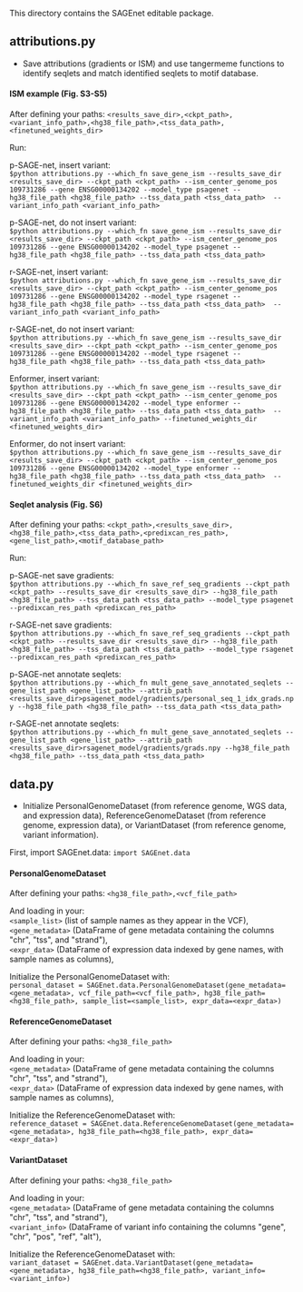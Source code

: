 This directory contains the SAGEnet editable package. 

## attributions.py 
- Save attributions (gradients or ISM) and use tangermeme functions to identify seqlets and match identified seqlets to motif database.

#### ISM example (Fig. S3-S5) 
After defining your paths: 
`<results_save_dir>,<ckpt_path>,<variant_info_path>,<hg38_file_path>,<tss_data_path>,<finetuned_weights_dir>`  

Run:

p-SAGE-net, insert variant:     
`$python attributions.py --which_fn save_gene_ism --results_save_dir <results_save_dir> --ckpt_path <ckpt_path> --ism_center_genome_pos 109731286 --gene ENSG00000134202 --model_type psagenet --hg38_file_path <hg38_file_path> --tss_data_path <tss_data_path>  --variant_info_path <variant_info_path>`   

p-SAGE-net, do not insert variant:     
`$python attributions.py --which_fn save_gene_ism --results_save_dir <results_save_dir> --ckpt_path <ckpt_path> --ism_center_genome_pos 109731286 --gene ENSG00000134202 --model_type psagenet --hg38_file_path <hg38_file_path> --tss_data_path <tss_data_path>` 

r-SAGE-net, insert variant:     
`$python attributions.py --which_fn save_gene_ism --results_save_dir <results_save_dir> --ckpt_path <ckpt_path> --ism_center_genome_pos 109731286 --gene ENSG00000134202 --model_type rsagenet --hg38_file_path <hg38_file_path> --tss_data_path <tss_data_path>  --variant_info_path <variant_info_path>`   

r-SAGE-net, do not insert variant:       
`$python attributions.py --which_fn save_gene_ism --results_save_dir <results_save_dir> --ckpt_path <ckpt_path> --ism_center_genome_pos 109731286 --gene ENSG00000134202 --model_type rsagenet --hg38_file_path <hg38_file_path> --tss_data_path <tss_data_path>` 

Enformer, insert variant:     
`$python attributions.py --which_fn save_gene_ism --results_save_dir <results_save_dir> --ckpt_path <ckpt_path> --ism_center_genome_pos 109731286 --gene ENSG00000134202 --model_type enformer --hg38_file_path <hg38_file_path> --tss_data_path <tss_data_path>  --variant_info_path <variant_info_path> --finetuned_weights_dir <finetuned_weights_dir>`   

Enformer, do not insert variant:     
`$python attributions.py --which_fn save_gene_ism --results_save_dir <results_save_dir> --ckpt_path <ckpt_path> --ism_center_genome_pos 109731286 --gene ENSG00000134202 --model_type enformer --hg38_file_path <hg38_file_path> --tss_data_path <tss_data_path>  --finetuned_weights_dir <finetuned_weights_dir>` 

#### Seqlet analysis (Fig. S6) 
After defining your paths: 
`<ckpt_path>,<results_save_dir>,<hg38_file_path>,<tss_data_path>,<predixcan_res_path>,<gene_list_path>,<motif_database_path>` 

Run: 

p-SAGE-net save gradients:   
`$python attributions.py --which_fn save_ref_seq_gradients --ckpt_path <ckpt_path> --results_save_dir <results_save_dir> --hg38_file_path <hg38_file_path> --tss_data_path <tss_data_path> --model_type psagenet --predixcan_res_path <predixcan_res_path>`

r-SAGE-net save gradients:   
`$python attributions.py --which_fn save_ref_seq_gradients --ckpt_path <ckpt_path> --results_save_dir <results_save_dir> --hg38_file_path <hg38_file_path> --tss_data_path <tss_data_path> --model_type rsagenet --predixcan_res_path <predixcan_res_path>`

p-SAGE-net annotate seqlets:   
`$python attributions.py --which_fn mult_gene_save_annotated_seqlets --gene_list_path <gene_list_path> --attrib_path <results_save_dir>psagenet_model/gradients/personal_seq_1_idx_grads.npy --hg38_file_path <hg38_file_path> --tss_data_path <tss_data_path>` 

r-SAGE-net annotate seqlets:   
`$python attributions.py --which_fn mult_gene_save_annotated_seqlets --gene_list_path <gene_list_path> --attrib_path <results_save_dir>rsagenet_model/gradients/grads.npy --hg38_file_path <hg38_file_path> --tss_data_path <tss_data_path>` 

## data.py 
- Initialize PersonalGenomeDataset (from reference genome, WGS data, and expression data), ReferenceGenomeDataset (from reference genome, expression data), or VariantDataset (from reference genome, variant information).

First, import SAGEnet.data: 
`import SAGEnet.data`

#### PersonalGenomeDataset 
After defining your paths: 
`<hg38_file_path>,<vcf_file_path>` 

And loading in your:  
`<sample_list>` (list of sample names as they appear in the VCF),  
`<gene_metadata>` (DataFrame of gene metadata containing the columns "chr", "tss", and "strand"),    
`<expr_data>` (DataFrame of expression data indexed by gene names, with sample names as columns),  

Initialize the PersonalGenomeDataset with:   
`personal_dataset = SAGEnet.data.PersonalGenomeDataset(gene_metadata=<gene_metadata>, vcf_file_path=<vcf_file_path>, hg38_file_path=<hg38_file_path>, sample_list=<sample_list>, expr_data=<expr_data>)`

#### ReferenceGenomeDataset 
After defining your paths: 
`<hg38_file_path>`

And loading in your:  
`<gene_metadata>` (DataFrame of gene metadata containing the columns "chr", "tss", and "strand"),    
`<expr_data>` (DataFrame of expression data indexed by gene names, with sample names as columns),  

Initialize the ReferenceGenomeDataset with:   
`reference_dataset = SAGEnet.data.ReferenceGenomeDataset(gene_metadata=<gene_metadata>, hg38_file_path=<hg38_file_path>, expr_data=<expr_data>)`

#### VariantDataset 
After defining your paths: 
`<hg38_file_path>`

And loading in your:  
`<gene_metadata>` (DataFrame of gene metadata containing the columns "chr", "tss", and "strand"),    
`<variant_info>` (DataFrame of variant info containing the columns "gene", "chr", "pos", "ref", "alt"),  

Initialize the ReferenceGenomeDataset with:   
`variant_dataset = SAGEnet.data.VariantDataset(gene_metadata=<gene_metadata>, hg38_file_path=<hg38_file_path>, variant_info=<variant_info>)`









